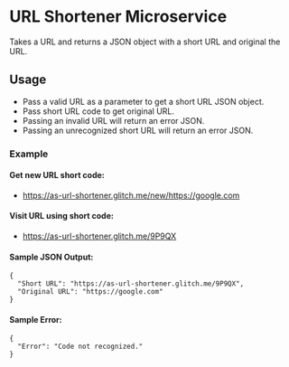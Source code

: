 # URL Shortener Microservice
Takes a URL and returns a JSON object with a short URL and original the URL.

## Usage
* Pass a valid URL as a parameter to get a short URL JSON object.
* Pass short URL code to get original URL.
* Passing an invalid URL will return an error JSON.
* Passing an unrecognized short URL will return an error JSON.

### Example
#### Get new URL short code:
* https://as-url-shortener.glitch.me/new/https://google.com

#### Visit URL using short code:
* https://as-url-shortener.glitch.me/9P9QX

#### Sample JSON Output:

``` 
{ 
  "Short URL": "https://as-url-shortener.glitch.me/9P9QX", 
  "Original URL": "https://google.com" 
} 
```

#### Sample Error:
```
{
  "Error": "Code not recognized."
}
```



